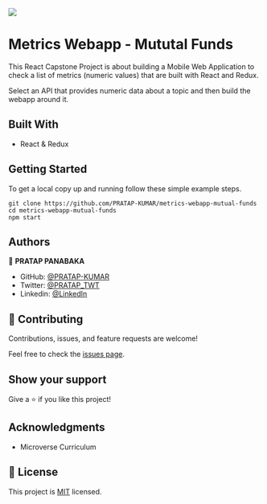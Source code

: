 ![](https://img.shields.io/badge/Microverse-blueviolet)

# Metrics Webapp - Mututal Funds

This React Capstone Project is about building a Mobile Web Application to check a list of metrics (numeric values) that are built with React and Redux.

Select an API that provides numeric data about a topic and then build the webapp around it.

## Built With

- React & Redux

## Getting Started

To get a local copy up and running follow these simple example steps.

````
git clone https://github.com/PRATAP-KUMAR/metrics-webapp-mutual-funds
cd metrics-webapp-mutual-funds
npm start
````

## Authors

👤 **PRATAP PANABAKA**

- GitHub: [@PRATAP-KUMAR](https://github.com/PRATAP-KUMAR)
- Twitter: [@PRATAP_TWT](https://twitter.com/PRATAP_TWT)
- Linkedin: [@LinkedIn](https://www.linkedin.com/in/pratap-kumar-panabaka-755489236/)


## 🤝 Contributing

Contributions, issues, and feature requests are welcome!

Feel free to check the [issues page](../../issues/).

## Show your support

Give a ⭐️ if you like this project!

## Acknowledgments

- Microverse Curriculum

## 📝 License

This project is [MIT](./MIT.md) licensed.
